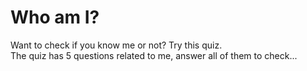 # Who am I?
Want to check if you know me or not? Try this quiz. </br>
The quiz has 5 questions related to me, answer all of them to check...
